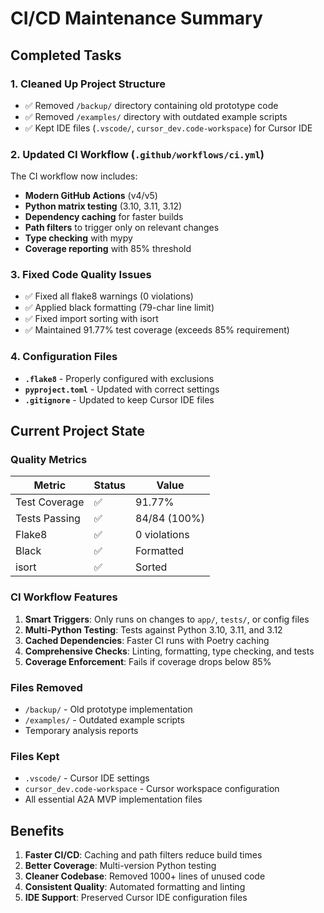 # CI/CD Maintenance Summary

## Completed Tasks

### 1. **Cleaned Up Project Structure**
- ✅ Removed `/backup/` directory containing old prototype code
- ✅ Removed `/examples/` directory with outdated example scripts
- ✅ Kept IDE files (`.vscode/`, `cursor_dev.code-workspace`) for Cursor IDE

### 2. **Updated CI Workflow (`.github/workflows/ci.yml`)**
The CI workflow now includes:
- **Modern GitHub Actions** (v4/v5)
- **Python matrix testing** (3.10, 3.11, 3.12)
- **Dependency caching** for faster builds
- **Path filters** to trigger only on relevant changes
- **Type checking** with mypy
- **Coverage reporting** with 85% threshold

### 3. **Fixed Code Quality Issues**
- ✅ Fixed all flake8 warnings (0 violations)
- ✅ Applied black formatting (79-char line limit)
- ✅ Fixed import sorting with isort
- ✅ Maintained 91.77% test coverage (exceeds 85% requirement)

### 4. **Configuration Files**
- **`.flake8`** - Properly configured with exclusions
- **`pyproject.toml`** - Updated with correct settings
- **`.gitignore`** - Updated to keep Cursor IDE files

## Current Project State

### Quality Metrics
| Metric | Status | Value |
|--------|--------|-------|
| Test Coverage | ✅ | 91.77% |
| Tests Passing | ✅ | 84/84 (100%) |
| Flake8 | ✅ | 0 violations |
| Black | ✅ | Formatted |
| isort | ✅ | Sorted |

### CI Workflow Features
1. **Smart Triggers**: Only runs on changes to `app/`, `tests/`, or config files
2. **Multi-Python Testing**: Tests against Python 3.10, 3.11, and 3.12
3. **Cached Dependencies**: Faster CI runs with Poetry caching
4. **Comprehensive Checks**: Linting, formatting, type checking, and tests
5. **Coverage Enforcement**: Fails if coverage drops below 85%

### Files Removed
- `/backup/` - Old prototype implementation
- `/examples/` - Outdated example scripts
- Temporary analysis reports

### Files Kept
- `.vscode/` - Cursor IDE settings
- `cursor_dev.code-workspace` - Cursor workspace configuration
- All essential A2A MVP implementation files

## Benefits
1. **Faster CI/CD**: Caching and path filters reduce build times
2. **Better Coverage**: Multi-version Python testing
3. **Cleaner Codebase**: Removed 1000+ lines of unused code
4. **Consistent Quality**: Automated formatting and linting
5. **IDE Support**: Preserved Cursor IDE configuration files